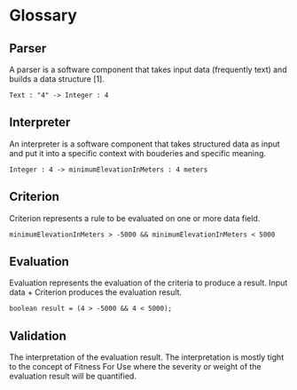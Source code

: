     
# Glossary
    
## Parser
A parser is a software component that takes input data (frequently text) and builds a data structure [1].

```
Text : "4" -> Integer : 4
```
    
## Interpreter
An interpreter is a software component that takes structured data as input and put it into a specific context with bouderies and specific meaning.

```
Integer : 4 -> minimumElevationInMeters : 4 meters
```

## Criterion
Criterion represents a rule to be evaluated on one or more data field.

```
minimumElevationInMeters > -5000 && minimumElevationInMeters < 5000
```

## Evaluation
Evaluation represents the evaluation of the criteria to produce a result.
Input data + Criterion produces the evaluation result.

```
boolean result = (4 > -5000 && 4 < 5000);
```

## Validation
The interpretation of the evaluation result. The interpretation is mostly tight to the concept of Fitness For Use where the severity or weight of the evaluation result will be quantified.

